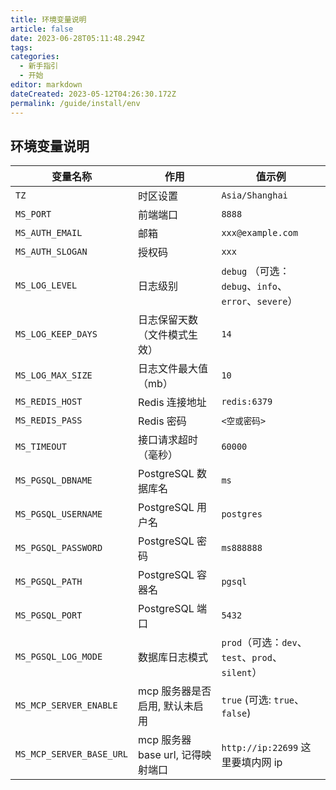 ```yaml
---
title: 环境变量说明
article: false
date: 2023-06-28T05:11:48.294Z
tags:
categories:
  - 新手指引
  - 开始
editor: markdown
dateCreated: 2023-05-12T04:26:30.172Z
permalink: /guide/install/env
---
```


## 环境变量说明

| 变量名称                     | 作用                       | 值示例                                          |
|--------------------------|--------------------------|----------------------------------------------|
| `TZ`                     | 时区设置                     | `Asia/Shanghai`                              |
| `MS_PORT`                | 前端端口                     | `8888`                                       |
| `MS_AUTH_EMAIL`          | 邮箱                       | `xxx@example.com`                            |
| `MS_AUTH_SLOGAN`         | 授权码                      | `xxx`                                        |
| `MS_LOG_LEVEL`           | 日志级别                     | `debug` （可选：`debug`、`info`、`error`、`severe`） |
| `MS_LOG_KEEP_DAYS`       | 日志保留天数（文件模式生效）           | `14`                                         |
| `MS_LOG_MAX_SIZE`        | 日志文件最大值（mb）              | `10`                                         |
| `MS_REDIS_HOST`          | Redis 连接地址               | `redis:6379`                                 |
| `MS_REDIS_PASS`          | Redis 密码                 | `<空或密码>`                                     |
| `MS_TIMEOUT`             | 接口请求超时（毫秒）               | `60000`                                      |
| `MS_PGSQL_DBNAME`        | PostgreSQL 数据库名          | `ms`                                         |
| `MS_PGSQL_USERNAME`      | PostgreSQL 用户名           | `postgres`                                   |
| `MS_PGSQL_PASSWORD`      | PostgreSQL 密码            | `ms888888`                                   |
| `MS_PGSQL_PATH`          | PostgreSQL 容器名           | `pgsql`                                      |
| `MS_PGSQL_PORT`          | PostgreSQL 端口            | `5432`                                       |
| `MS_PGSQL_LOG_MODE`      | 数据库日志模式                  | `prod`（可选：`dev`、`test`、`prod`、`silent`）      |
| `MS_MCP_SERVER_ENABLE`   | mcp 服务器是否启用, 默认未启用       | `true` (可选: `true`、`false`)                  |
| `MS_MCP_SERVER_BASE_URL` | mcp 服务器 base url, 记得映射端口 | `http://ip:22699` 这里要填内网 ip                  |
